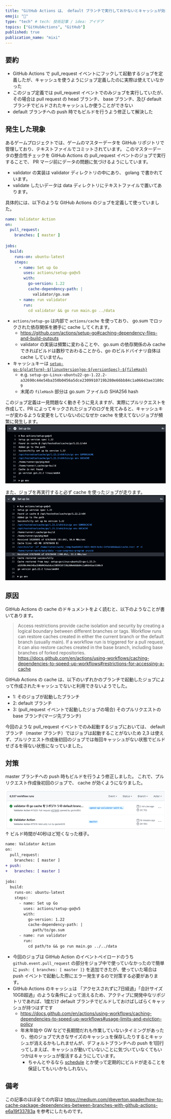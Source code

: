 ```yaml
---
title: "GitHub Actions は、 default ブランチで実行しておかないとキャッシュが効かないことがある"
emoji: "🤖"
type: "tech" # tech: 技術記事 / idea: アイデア
topics: ["GitHubActions", "GitHub"]
published: true
publication_name: "mixi"
---
```


## 要約
- GitHub Actions で pull_request イベントにフックして起動するジョブを定義したが、キャッシュを使うようにジョブ定義したのに実際は使えていなかった
- このジョブ定義では pull_request イベントでのみジョブを実行していたが、その場合は pull request の head ブランチ、 base ブランチ、及び default ブランチでビルドされたキャッシュしか使うことができない
- default ブランチへの push 時でもビルドを行うよう修正して解決した

## 発生した現象
あるゲームプロジェクトでは、ゲームのマスターデータを GitHub リポジトリで管理しており、テキストファイルでコミットされています。
このマスターデータの整合性チェックを GitHub Actions の pull_request イベントのジョブで実行することで、 PR マージ前にデータの問題に気づけるようにしています。

- validator の実装は validator ディレクトリの中にあり、 golang で書かれています。
- validate したいデータは data ディレクトリにテキストファイルで置いてあります。

具体的には、以下のような GitHub Actions のジョブを定義して使っていました。

```yml
name: Validator Action
on:
  pull_request:
    branches: [ master ]

jobs:
  build:
    runs-on: ubuntu-latest
    steps:
      - name: Set up Go
        uses: actions/setup-go@v5
        with:
          go-version: 1.22
          cache-dependency-path: |
            validator/go.sum
      - name: run validator
        run:
          cd validator && go run main.go ../data
```
- `actions/setup-go` は内部で `actions/cache` を使っており、 go.sum でロックされた依存関係を勝手に cache してくれます。
    - https://github.com/actions/setup-go#caching-dependency-files-and-build-outputs
    - validator の実装は頻繁に変わることや、 go.sum の依存関係のみ cache できればビルドは数秒でおわることから、go のビルドバイナリ自体は cache していません。
- キャッシュキーは [`setup-go-${platform}-${linuxVersion}go-${versionSpec}-${fileHash}`](https://github.com/actions/setup-go/blob/cdcb36043654635271a94b9a6d1392de5bb323a7/src/cache-restore.ts#L34)
    - e.g. `setup-go-Linux-ubuntu22-go-1.22.2-a32690c44e54ba350b0456a5dce2309910719b280e66bb84c1a06643ae3180c9`
    - 末尾の `fileHash` 部分は go.sum ファイルの SHA256 hash

このジョブ定義は一見問題なく動きそうに見えますが、実際にプルリクエストを作成して、PR によってキックされたジョブのログを見てみると、キャッシュキーが変わるような変更をしていないのになぜか cache を使えてないジョブが頻繁に発生します。
![](/images/build-github-action-workflow-on-default-branch/1.png)

また、ジョブを再実行すると必ず cache を使ったジョブが走ります。
![](/images/build-github-action-workflow-on-default-branch/2.png)

## 原因
GitHub Actions の cache のドキュメントをよく読むと、以下のようなことが書いてあります。

> Access restrictions provide cache isolation and security by creating a logical boundary between different branches or tags. Workflow runs can restore caches created in either the current branch or the default branch (usually main). If a workflow run is triggered for a pull request, it can also restore caches created in the base branch, including base branches of forked repositories.
https://docs.github.com/en/actions/using-workflows/caching-dependencies-to-speed-up-workflows#restrictions-for-accessing-a-cache

GitHub Actions の cache は、以下のいずれかのブランチで起動したジョブによって作成されたキャッシュでないと利用できないようでした。
- 1: そのジョブが起動したブランチ
- 2: default ブランチ
- 3: (pull_request イベントで起動したジョブの場合) そのプルリクエストの base ブランチ(マージ先ブランチ)

今回のような pull_request イベントでのみ起動するジョブにおいては、 default ブランチ（master ブランチ）ではジョブは起動することがないため 2,3 は使えず、プルリクエスト作成後初回のジョブでは毎回キャッシュがない状態でビルドせざるを得ない状態になっていました。

## 対策
master ブランチへの push 時もビルドを行うよう修正しました。
これで、プルリクエスト作成後初回のジョブで、 cache が効くようになりました。

![](/images/build-github-action-workflow-on-default-branch/3.png)
↑ ビルド時間が40秒ほど短くなった様子。

```diff
name: Validator Action
on:
  pull_request:
    branches: [ master ]
+ push:
+   branches: [ master ]

jobs:
  build:
    runs-on: ubuntu-latest
    steps:
      - name: Set up Go
        uses: actions/setup-go@v5
        with:
          go-version: 1.22
          cache-dependency-path: |
            path/to/go.sum
      - name: run validator
        run:
          cd path/to && go run main.go ../../data
```

- 今回のジョブは GitHub Action のイベントペイロードのうち `github.event.pull_request` の部分をジョブ中で使っていなかったので簡単に `push: { branches: [ master ]}` を追加できたが、使っていた場合は push イベントで起動した際にエラー発生するので対策する必要があります。
- GitHub Actions のキャッシュは 「アクセスされずに7日経過」「合計サイズ10GB超過」のような条件によって消えるため、アクティブに開発中なリポジトリであれば、1度だけ default ブランチでビルドしておけばしばらくキャッシュが持つはずです
    - https://docs.github.com/en/actions/using-workflows/caching-dependencies-to-speed-up-workflows#usage-limits-and-eviction-policy
    - 年末年始や GW などで長期間だれも作業していないタイミングがあったり、他のジョブで大きなサイズのキャッシュを保存したりするとキャッシュが消えるかもしれませんが、デフォルトブランチへの push を1回行ってしまえば、キャッシュが動いていないことに気づいていなくてもいつかはキャッシュが復活するようにしています。
      - ちゃんとやるなら [schedule](https://docs.github.com/en/actions/using-workflows/events-that-trigger-workflows#schedule) とか使って定期的にビルドが走ることを保証してもいいかもしれない。

## 備考
この記事のほぼ全ての内容は https://medium.com/@everton.spader/how-to-cache-package-dependencies-between-branches-with-github-actions-e6a19f33783a を参考にしたものです。
